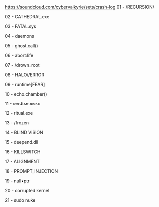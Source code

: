 https://soundcloud.com/cybervalkyrie/sets/crash-log
01 - /RECURSION/

02 - CATHEDRAL.exe

03 - FATAL.sys

04 - daemons

05 - ghost.call()

06 - abort:life

07 - /drown_root

08 - HALO//ERROR

09 - runtime[FEAR]

10 - echo.chamber()

11 - serdtse:выкл

12 - ritual.exe

13 - /frozen

14 - BLIND VISION

15 - deepend.dll

16 - KILLSWITCH

17 - ALIGNMENT

18 - PROMPT_INJECTION

19 - null•ptr

20 - corrupted kernel

21 - sudo nuke
